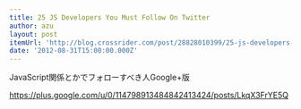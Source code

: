 ```yaml
---
title: 25 JS Developers You Must Follow On Twitter
author: azu
layout: post
itemUrl: 'http://blog.crossrider.com/post/28828010399/25-js-developers-you-must-follow-on-twitter'
date: '2012-08-31T15:00:00.000Z'
---
```

JavaScript関係とかでフォローすべき人Google+版

https://plus.google.com/u/0/114798913484842413424/posts/LkqX3FrYE5Q
